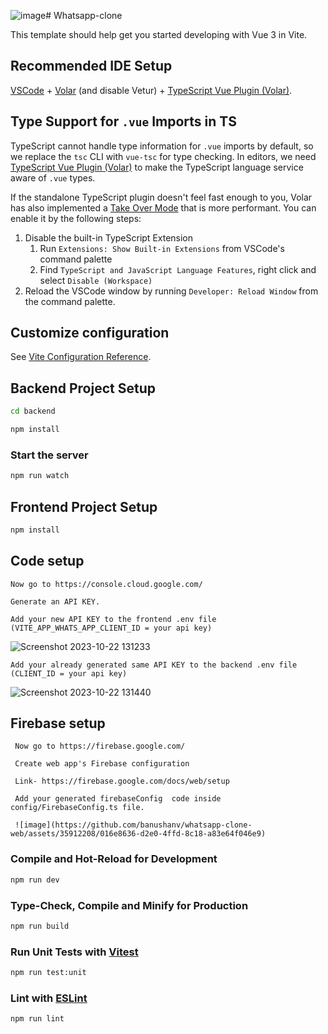 ![image](https://github.com/banushanv/whatsapp-clone-web/assets/35912208/8a641460-7dbd-498f-89ee-ab10d5fd4a0a)# Whatsapp-clone

This template should help get you started developing with Vue 3 in Vite.

## Recommended IDE Setup

[VSCode](https://code.visualstudio.com/) + [Volar](https://marketplace.visualstudio.com/items?itemName=Vue.volar) (and disable Vetur) + [TypeScript Vue Plugin (Volar)](https://marketplace.visualstudio.com/items?itemName=Vue.vscode-typescript-vue-plugin).

## Type Support for `.vue` Imports in TS

TypeScript cannot handle type information for `.vue` imports by default, so we replace the `tsc` CLI with `vue-tsc` for type checking. In editors, we need [TypeScript Vue Plugin (Volar)](https://marketplace.visualstudio.com/items?itemName=Vue.vscode-typescript-vue-plugin) to make the TypeScript language service aware of `.vue` types.

If the standalone TypeScript plugin doesn't feel fast enough to you, Volar has also implemented a [Take Over Mode](https://github.com/johnsoncodehk/volar/discussions/471#discussioncomment-1361669) that is more performant. You can enable it by the following steps:

1. Disable the built-in TypeScript Extension
    1) Run `Extensions: Show Built-in Extensions` from VSCode's command palette
    2) Find `TypeScript and JavaScript Language Features`, right click and select `Disable (Workspace)`
2. Reload the VSCode window by running `Developer: Reload Window` from the command palette.

## Customize configuration

See [Vite Configuration Reference](https://vitejs.dev/config/).

## Backend Project Setup

```sh
cd backend
```

```sh
npm install
```

### Start the server
```sh
npm run watch
```

## Frontend Project Setup

```sh
npm install
```

## Code setup
    Now go to https://console.cloud.google.com/

    Generate an API KEY.

    Add your new API KEY to the frontend .env file (VITE_APP_WHATS_APP_CLIENT_ID = your api key)
   
   ![Screenshot 2023-10-22 131233](https://github.com/banushanv/whatsapp-clone-web/assets/35912208/8d90b6bc-ad57-4d3e-a583-0374a0c3734f)
  
    Add your already generated same API KEY to the backend .env file (CLIENT_ID = your api key)

   ![Screenshot 2023-10-22 131440](https://github.com/banushanv/whatsapp-clone-web/assets/35912208/1f9bb000-c3b9-40a6-8282-69a687cfc7c0)


 ## Firebase setup
     Now go to https://firebase.google.com/

     Create web app's Firebase configuration 

     Link- https://firebase.google.com/docs/web/setup

     Add your generated firebaseConfig  code inside config/FirebaseConfig.ts file.

     ![image](https://github.com/banushanv/whatsapp-clone-web/assets/35912208/016e8636-d2e0-4ffd-8c18-a83e64f046e9)


     

### Compile and Hot-Reload for Development

```sh
npm run dev
```

### Type-Check, Compile and Minify for Production

```sh
npm run build
```

### Run Unit Tests with [Vitest](https://vitest.dev/)

```sh
npm run test:unit
```

### Lint with [ESLint](https://eslint.org/)

```sh
npm run lint
```
